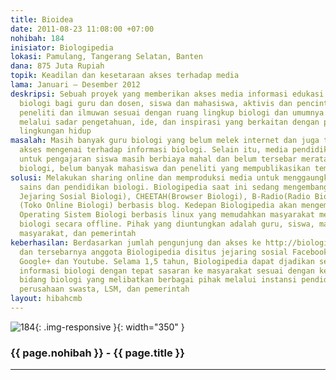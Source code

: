 ```yaml
---
title: Bioidea
date: 2011-08-23 11:08:00 +07:00
nohibah: 184
inisiator: Biologipedia
lokasi: Pamulang, Tangerang Selatan, Banten
dana: 875 Juta Rupiah
topik: Keadilan dan kesetaraan akses terhadap media
lama: Januari – Desember 2012
deskripsi: Sebuah proyek yang memberikan akses media informasi edukasi dan edusains
  biologi bagi guru dan dosen, siswa dan mahasiswa, aktivis dan pencinta lingkungan,
  peneliti dan ilmuwan sesuai dengan ruang lingkup biologi dan umumnya bagi masyarakat
  melalui sadar pengetahuan, ide, dan inspirasi yang berkaitan dengan pentingnya menjaga
  lingkungan hidup
masalah: Masih banyak guru biologi yang belum melek internet dan juga terdapat keterbatasan
  akses mengenai terhadap informasi biologi. Selain itu, media pendidikan biologi
  untuk pengajaran siswa masih berbiaya mahal dan belum tersebar merata. Dalam sains
  biologi, belum banyak mahasiswa dan peneliti yang mempublikasikan temuannya di Indonesia
solusi: Melakukan sharing online dan memproduksi media untuk menggaungkan informasi
  sains dan pendidikan biologi. Biologipedia saat ini sedang mengembangkan KUMBO(Situs
  Jejaring Sosial Biologi), CHEETAH(Browser Biologi), B-Radio(Radio Biologi) dan KLONING
  (Toko Online Biologi) berbasis blog. Kedepan Biologipedia akan mengembagkan BIOX,
  Operating Sistem Biologi berbasis linux yang memudahkan masyarakat mengakses pengetahuan
  biologi secara offline. Pihak yang diuntungkan adalah guru, siswa, mahasiswa, peneliti,
  masyarakat, dan pemerintah
keberhasilan: Berdasarkan jumlah pengunjung dan akses ke http://biologipedia.blogspot.com
  dan tersebarnya anggota Biologipedia disitus jejaring sosial Facebook, Twitter,
  Google+ dan Youtube. Selama 1,5 tahun, Biologipedia dapat djadikan sebagai penyampaian
  informasi biologi dengan tepat sasaran ke masyarakat sesuai dengan kebutuhan dalam
  bidang biologi yang melibatkan berbagai pihak melalui instansi pendidikan sekolah,
  perusahaan swasta, LSM, dan pemerintah
layout: hibahcmb
---
```


![184](/static/img/hibahcmb/184.png){: .img-responsive }{: width="350" }

### {{ page.nohibah }} - {{ page.title }}

---
